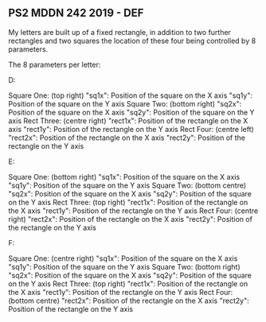 ## PS2 MDDN 242 2019 - DEF

My letters are built up of a fixed rectangle, in addition to two further rectangles and two squares the location of these four being controlled by 8 parameters. 

The 8 parameters per letter:

D:

Square One: (top right)
  "sq1x": Position of the square on the X axis 
  "sq1y": Position of the square on the Y axis
Square Two: (bottom right)
  "sq2x": Position of the square on the X axis 
  "sq2y": Position of the square on the Y axis 
Rect Three: (centre right)
  "rect1x": Position of the rectangle on the X axis
  "rect1y": Position of the rectangle on the Y axis
Rect Four: (centre left)
  "rect2x": Position of the rectangle on the X axis
  "rect2y": Position of the rectangle on the Y axis

E:

Square One: (bottom right)
  "sq1x": Position of the square on the X axis 
  "sq1y": Position of the square on the Y axis
Square Two: (bottom centre)
  "sq2x": Position of the square on the X axis 
  "sq2y": Position of the square on the Y axis 
Rect Three: (top right)
  "rect1x": Position of the rectangle on the X axis
  "rect1y": Position of the rectangle on the Y axis
Rect Four: (centre right)
  "rect2x": Position of the rectangle on the X axis
  "rect2y": Position of the rectangle on the Y axis

F:

Square One: (centre right)
  "sq1x": Position of the square on the X axis 
  "sq1y": Position of the square on the Y axis
Square Two: (bottom right)
  "sq2x": Position of the square on the X axis 
  "sq2y": Position of the square on the Y axis 
Rect Three: (top right)
  "rect1x": Position of the rectangle on the X axis
  "rect1y": Position of the rectangle on the Y axis
Rect Four: (bottom centre)
  "rect2x": Position of the rectangle on the X axis
  "rect2y": Position of the rectangle on the Y axis
